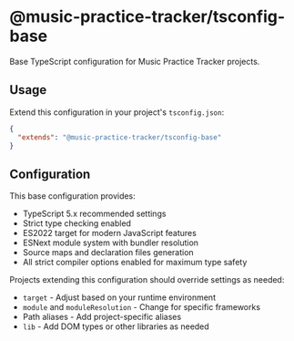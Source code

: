 # @music-practice-tracker/tsconfig-base

Base TypeScript configuration for Music Practice Tracker projects.

## Usage

Extend this configuration in your project's `tsconfig.json`:

```json
{
  "extends": "@music-practice-tracker/tsconfig-base"
}
```

## Configuration

This base configuration provides:

- TypeScript 5.x recommended settings
- Strict type checking enabled
- ES2022 target for modern JavaScript features
- ESNext module system with bundler resolution
- Source maps and declaration files generation
- All strict compiler options enabled for maximum type safety

Projects extending this configuration should override settings as needed:

- `target` - Adjust based on your runtime environment
- `module` and `moduleResolution` - Change for specific frameworks
- Path aliases - Add project-specific aliases
- `lib` - Add DOM types or other libraries as needed
